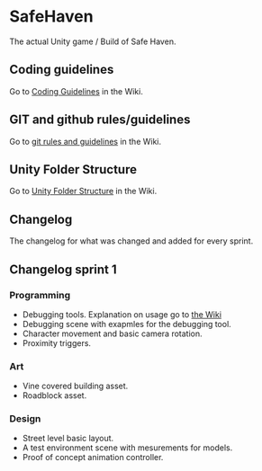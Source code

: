 # SafeHaven

The actual Unity game / Build of Safe Haven.

## Coding guidelines

Go to [Coding Guidelines](https://github.com/AIM-GAME-PROJECT-group-b/SafeHaven/wiki/Coding-Guidelines) in the Wiki.

## GIT and github rules/guidelines

Go to [git rules and guidelines](https://github.com/AIM-GAME-PROJECT-group-b/SafeHaven/wiki/Git-rules-and-guidelines) in the Wiki.

## Unity Folder Structure

Go to [Unity Folder Structure](https://github.com/AIM-GAME-PROJECT-group-b/SafeHaven/wiki/Unity-folder-structure) in the Wiki.

## Changelog

The changelog for what was changed and added for every sprint.

## Changelog sprint 1

### Programming
- Debugging tools. Explanation on usage go to [the Wiki](https://github.com/AIM-GAME-PROJECT-group-b/SafeHaven/wiki/How-to-use-the-debugging-tool)
- Debugging scene with exapmles for the debugging tool.
- Character movement and basic camera rotation.
- Proximity triggers.

### Art
- Vine covered building asset.
- Roadblock asset.

### Design
- Street level basic layout.
- A test environment scene with mesurements for models.
- Proof of concept animation controller.
